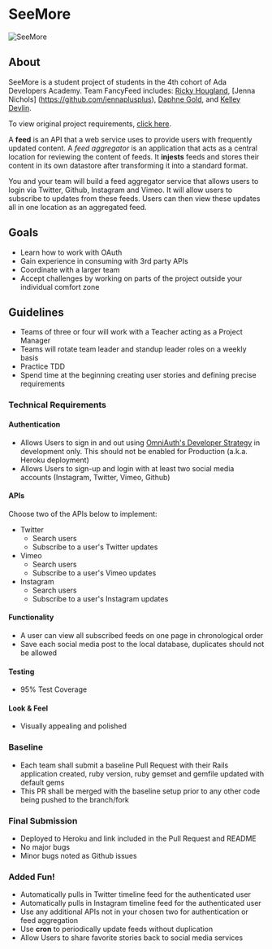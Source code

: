# SeeMore

![SeeMore](http://www.theirishduck.info/wp-content/uploads/2013/06/plant.png)

## About

SeeMore is a student project of students in the 4th cohort of Ada Developers Academy. Team FancyFeed includes: [Ricky Hougland](https://github.com/hougland), [Jenna Nichols] (https://github.com/jennaplusplus), [Daphne Gold](https://github.com/daphnegold), and [Kelley Devlin](https://github.com/Kedevlin).

To view original project requirements, [click here](https://github.com/Ada-C4/seemore/blob/fancyfeed/master/README.md).

A **feed** is an API that a web service uses to provide users with frequently updated content. A *feed aggregator*  is an application that acts as a central location for reviewing the content of feeds. It **injests** feeds and stores their content in its own datastore after transforming it into a standard format.

You and your team will build a feed aggregator service that allows users to login via Twitter, Github, Instagram and Vimeo. It will allow users to subscribe to updates from these feeds. Users can then view these updates all in one location as an aggregated feed.

## Goals
+ Learn how to work with OAuth
+ Gain experience in consuming with 3rd party APIs
+ Coordinate with a larger team
+ Accept challenges by working on parts of the project outside your individual comfort zone

## Guidelines
+ Teams of three or four will work with a Teacher acting as a Project Manager
+ Teams will rotate team leader and standup leader roles on a weekly basis
+ Practice TDD
+ Spend time at the beginning creating user stories and defining precise requirements

### Technical Requirements
#### Authentication
  - Allows Users to sign in and out using [OmniAuth's Developer Strategy](http://rubydoc.info/github/intridea/omniauth/master/OmniAuth/Strategies/Developer) in development only. This should not be enabled for Production (a.k.a. Heroku deployment)
  - Allows Users to sign-up and login with at least two social media accounts (Instagram, Twitter, Vimeo, Github)

#### APIs
  Choose two of the APIs below to implement:
  - Twitter
    - Search users
    - Subscribe to a user's Twitter updates
  - Vimeo
    - Search users
    - Subscribe to a user's Vimeo updates
  - Instagram
    - Search users
    - Subscribe to a user's Instagram updates

#### Functionality
  - A user can view all subscribed feeds on one page in chronological order
  - Save each social media post to the local database, duplicates should not be allowed

#### Testing
  - 95% Test Coverage

#### Look & Feel
  - Visually appealing and polished

### Baseline
- Each team shall submit a baseline Pull Request with their Rails application created, ruby version, ruby gemset and gemfile updated with default gems
- This PR shall be merged with the baseline setup prior to any other code being pushed to the branch/fork

### Final Submission
- Deployed to Heroku and link included in the Pull Request and README
- No major bugs
- Minor bugs noted as Github issues

### Added Fun!
  - Automatically pulls in Twitter timeline feed for the authenticated user
  - Automatically pulls in Instagram timeline feed for the authenticated user
  - Use any additional APIs not in your chosen two for authentication or feed aggregation
  - Use **cron** to periodically update feeds without duplication
  - Allow Users to share favorite stories back to social media services
